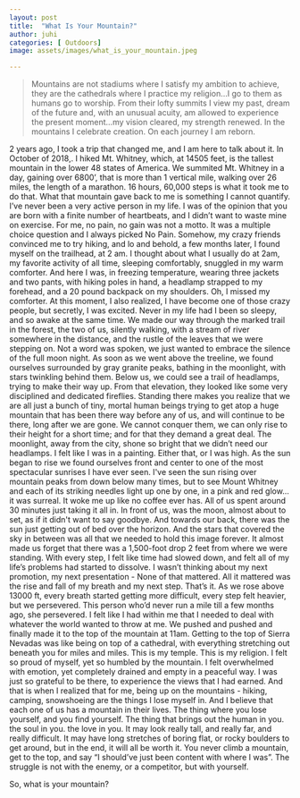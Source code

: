```yaml
---
layout: post
title:  "What Is Your Mountain?"
author: juhi
categories: [ Outdoors]
image: assets/images/what_is_your_mountain.jpeg

---
```


> Mountains are not stadiums where I satisfy my ambition to achieve, they are the cathedrals where I practice my religion…I go to them as humans go to worship. From their lofty summits I view my past, dream of the future and, with an unusual acuity, am allowed to experience the present moment…my vision cleared, my strength renewed. In the mountains I celebrate creation. On each journey I am reborn.


2 years ago, I took a trip that changed me, and I am here to talk about it.
In October of 2018,.  I hiked Mt. Whitney, which, at 14505 feet, is the tallest mountain in the lower 48 states of America. We summited Mt. Whitney in a day, gaining over 6800’, that is more than 1 vertical mile, walking over 26 miles, the length of a marathon. 16 hours, 60,000 steps is what it took me to do that. What that mountain gave back to me is something I cannot quantify.
I’ve never been a very active person in my life. I was of the opinion that you are born with a finite number of heartbeats, and I didn’t want to waste mine on exercise. For me, no pain, no gain was not a motto. It was a multiple choice question and I always picked No Pain.
Somehow, my crazy friends convinced me to try hiking, and lo and behold, a few months later,  I found myself on the trailhead, at 2 am. I thought about what I usually do at 2am, my favorite activity of all time, sleeping comfortably, snuggled in my warm comforter. And here I was, in freezing temperature, wearing three jackets and two pants, with hiking poles in hand, a headlamp strapped to my forehead, and a 20 pound backpack on my shoulders. Oh, I missed my comforter. At this moment, I also realized, I have become one of those crazy people, but secretly, I was excited. Never in my life had I been so sleepy, and so awake at the same time. 
We made our way through the marked trail in the forest, the two of us, silently walking, with a stream of river somewhere in the distance, and the rustle of the leaves that we were stepping on. Not a word was spoken, we just wanted to embrace the silence of the full moon night.
As soon as we went above the treeline, we found ourselves surrounded  by gray granite peaks, bathing in the moonlight, with stars twinkling behind them. Below us, we could see a trail of headlamps, trying to make their way up. From that elevation, they looked like some very disciplined and dedicated fireflies. Standing there makes you realize that we are all just a bunch of tiny, mortal human beings trying to get atop a huge mountain that has been there way before any of us, and will continue to be there, long after we are gone. We cannot conquer them, we can only rise to their height for a short time; and for that they demand a great deal. The moonlight, away from the city, shone so bright that we didn’t need our headlamps.  I felt like I was in a painting. Either that, or I was high.
As the sun began to rise we found ourselves front and center to one of the most spectacular sunrises I have ever seen. I've seen the sun rising over mountain peaks from down below many times, but to see Mount Whitney and each of its striking needles light up one by one, in a pink and red glow... it was surreal. It woke me up like no coffee ever has. 
All of us spent around 30 minutes just taking it all in. In front of us, was the moon, almost about to set, as if it didn't want to say goodbye. And towards our back, there was the sun just getting out of bed over the horizon. And the stars that covered the sky in between was all that we needed to hold this image forever. It almost made us forget that there was a 1,500-foot drop 2 feet from where we were standing.
With every step, I felt like time had slowed down, and felt all of my life’s problems had started to dissolve. I wasn’t thinking about my next promotion, my next presentation - None of that mattered. All it mattered was the rise and fall of my breath and my next step. That’s it.
As we rose above 13000 ft, every breath started getting more difficult, every step felt heavier, but we persevered. This person who’d never run a mile till a few months ago, she persevered. I felt like I had within me that I needed to deal with whatever the world wanted to throw at me. 
We pushed and pushed and finally made it to the top of the mountain at 11am. Getting to the top of Sierra Nevadas was like being on top of a cathedral, with everything stretching out beneath you for miles and miles. This is my temple. This is my religion. I felt so proud of myself, yet so humbled by the mountain. I felt overwhelmed with emotion, yet completely drained and empty in a peaceful way. I was just so grateful to be there, to experience the views that I had earned.
And that is when I realized that for me, being up on the mountains - hiking, camping, snowshoeing are the things I lose myself in. And I believe that each one of us has a mountain in their lives. The thing where you lose yourself, and you find yourself. The thing that brings out the human in you. the soul in you. the love in you. 
It may look really tall, and really far, and really difficult. It may have long stretches of boring flat, or rocky boulders to get around, but in the end, it will all be worth it.
You never climb a mountain, get to the top, and say “I should’ve just been content with where I was”.  The struggle is not with the enemy, or a competitor, but with yourself. 

So, what is your mountain? 

